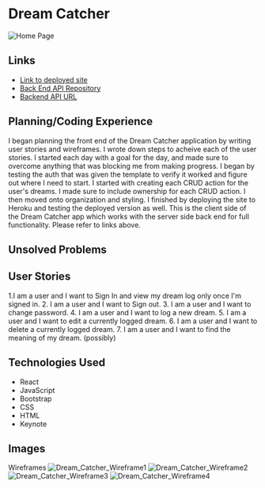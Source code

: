 # Dream Catcher
![Home Page]()


## Links
- [Link to deployed site]()
- [Back End API Repository](https://github.com/A-Norwood/Dream-Catcher-Server)
- [Backend API URL](https://github.com/A-Norwood/Dream-Catcher-Server)


## Planning/Coding Experience
I began planning the front end of the Dream Catcher application by writing user stories and wireframes. I wrote down steps to acheive each of the user stories. I started each day with a goal for the day, and made sure to overcome anything that was blocking me from making progress. I began by testing the auth that was given the template to verify it worked and figure out where I need to start. I started with creating each CRUD action for the user's dreams. I made sure to include ownership for each CRUD action. I then moved onto organization and styling. I finished by deploying the site to Heroku and testing the deployed version as well. This is the client side of the Dream Catcher app which works with the server side back end for full functionality. Please refer to links above.

## Unsolved Problems


## User Stories
1.I am a user and I want to Sign In and view my dream log only once I'm signed in.
2. I am a user and I want to Sign out.
3. I am a user and I want to change password.
4. I am a user and I want to log a new dream.
5. I am a user and I want to edit a currently logged dream.
6. I am a user and I want to delete a currently logged dream.
7. I am a user and I want to find the meaning of my dream. (possibly)

## Technologies Used
- React
- JavaScript
- Bootstrap
- CSS
- HTML
- Keynote

## Images
Wireframes
![Dream_Catcher_Wireframe1](https://imgur.com/UMaqqFY)
![Dream_Catcher_Wireframe2](https://imgur.com/Ptrhka2)
![Dream_Catcher_Wireframe3](https://imgur.com/L3Vj1vY)
![Dream_Catcher_Wireframe4](https://imgur.com/AlxdPe8)
